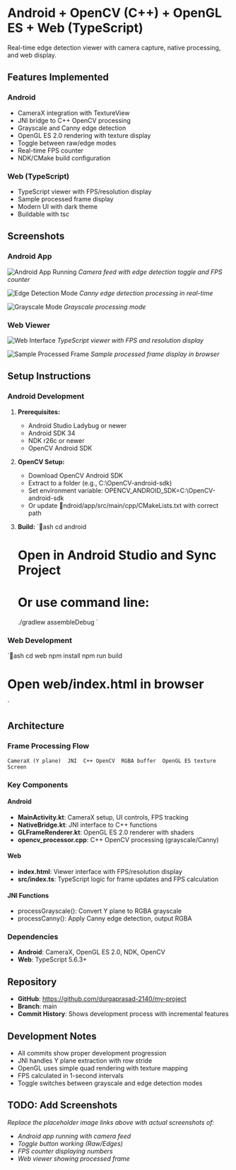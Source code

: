﻿# Android + OpenCV (C++) + OpenGL ES + Web (TypeScript)

Real-time edge detection viewer with camera capture, native processing, and web display.

## Features Implemented

### Android
-  CameraX integration with TextureView
-  JNI bridge to C++ OpenCV processing
-  Grayscale and Canny edge detection
-  OpenGL ES 2.0 rendering with texture display
-  Toggle between raw/edge modes
-  Real-time FPS counter
-  NDK/CMake build configuration

### Web (TypeScript)
-  TypeScript viewer with FPS/resolution display
-  Sample processed frame display
-  Modern UI with dark theme
-  Buildable with tsc

## Screenshots

### Android App
![Android App Running](images/android-app-running.png)
*Camera feed with edge detection toggle and FPS counter*

![Edge Detection Mode](images/edge-detection.png)
*Canny edge detection processing in real-time*

![Grayscale Mode](images/grayscale-mode.png)
*Grayscale processing mode*

### Web Viewer
![Web Interface](images/web-viewer.png)
*TypeScript viewer with FPS and resolution display*

![Sample Processed Frame](images/web-sample-frame.png)
*Sample processed frame display in browser*

## Setup Instructions

### Android Development
1. **Prerequisites:**
   - Android Studio Ladybug or newer
   - Android SDK 34
   - NDK r26c or newer
   - OpenCV Android SDK

2. **OpenCV Setup:**
   - Download OpenCV Android SDK
   - Extract to a folder (e.g., C:\OpenCV-android-sdk)
   - Set environment variable: OPENCV_ANDROID_SDK=C:\OpenCV-android-sdk
   - Or update ndroid/app/src/main/cpp/CMakeLists.txt with correct path

3. **Build:**
   `ash
   cd android
   # Open in Android Studio and Sync Project
   # Or use command line:
   ./gradlew assembleDebug
   `

### Web Development
`ash
cd web
npm install
npm run build
# Open web/index.html in browser
`

## Architecture

### Frame Processing Flow
`
CameraX (Y plane)  JNI  C++ OpenCV  RGBA buffer  OpenGL ES texture  Screen
`

### Key Components

#### Android
- **MainActivity.kt**: CameraX setup, UI controls, FPS tracking
- **NativeBridge.kt**: JNI interface to C++ functions
- **GLFrameRenderer.kt**: OpenGL ES 2.0 renderer with shaders
- **opencv_processor.cpp**: C++ OpenCV processing (grayscale/Canny)

#### Web
- **index.html**: Viewer interface with FPS/resolution display
- **src/index.ts**: TypeScript logic for frame updates and FPS calculation

#### JNI Functions
- processGrayscale(): Convert Y plane to RGBA grayscale
- processCanny(): Apply Canny edge detection, output RGBA

### Dependencies
- **Android**: CameraX, OpenGL ES 2.0, NDK, OpenCV
- **Web**: TypeScript 5.6.3+

## Repository
- **GitHub**: https://github.com/durgaprasad-2140/my-project
- **Branch**: main
- **Commit History**: Shows development process with incremental features

## Development Notes
- All commits show proper development progression
- JNI handles Y plane extraction with row stride
- OpenGL uses simple quad rendering with texture mapping
- FPS calculated in 1-second intervals
- Toggle switches between grayscale and edge detection modes

## TODO: Add Screenshots
*Replace the placeholder image links above with actual screenshots of:*
- *Android app running with camera feed*
- *Toggle button working (Raw/Edges)*
- *FPS counter displaying numbers*
- *Web viewer showing processed frame*
